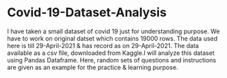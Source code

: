 # Covid-19-Dataset-Analysis
I have taken a small dataset of covid 19 just for understanding purpose. We have to work on original datset which contains 19000 rows.  The data used here is till 29-April-2021 &amp; has record as on 29-April-2021.  The data available as a csv file, downloaded from Kaggle.I will analyze this dataset using Pandas Dataframe.  Here, random sets of questions and instructions are given as an example for the practice &amp; learning purpose.

